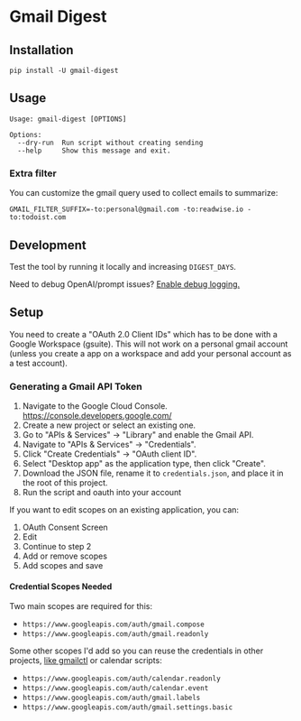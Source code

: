 # Gmail Digest

## Installation

```shell
pip install -U gmail-digest
```

## Usage

```shell
Usage: gmail-digest [OPTIONS]

Options:
  --dry-run  Run script without creating sending
  --help     Show this message and exit.
```

### Extra filter

You can customize the gmail query used to collect emails to summarize:

```shell
GMAIL_FILTER_SUFFIX=-to:personal@gmail.com -to:readwise.io -to:todoist.com
```

## Development

Test the tool by running it locally and increasing `DIGEST_DAYS`.

Need to debug OpenAI/prompt issues? [Enable debug logging.](https://stackoverflow.com/questions/76256249/logging-in-the-open-ai-python-library/78214464#78214464)

## Setup

You need to create a "OAuth 2.0 Client IDs" which has to be done with a Google Workspace (gsuite). This will not work on a personal gmail account (unless you create a app on a workspace and add your personal account as a test account).

### Generating a Gmail API Token

1. Navigate to the Google Cloud Console. https://console.developers.google.com/
2. Create a new project or select an existing one.
3. Go to "APIs & Services" -> "Library" and enable the Gmail API.
4. Navigate to "APIs & Services" -> "Credentials".
5. Click "Create Credentials" -> "OAuth client ID".
6. Select "Desktop app" as the application type, then click "Create".
7. Download the JSON file, rename it to `credentials.json`, and place it in the root of this project.
8. Run the script and oauth into your account

If you want to edit scopes on an existing application, you can:

1. OAuth Consent Screen
2. Edit
3. Continue to step 2
4. Add or remove scopes
5. Add scopes and save

#### Credential Scopes Needed

Two main scopes are required for this:

* `https://www.googleapis.com/auth/gmail.compose`
* `https://www.googleapis.com/auth/gmail.readonly`

Some other scopes I'd add so you can reuse the credentials in other projects, [like gmailctl](https://github.com/mbrt/gmailctl) or calendar scripts:

* `https://www.googleapis.com/auth/calendar.readonly`
* `https://www.googleapis.com/auth/calendar.event`
* `https://www.googleapis.com/auth/gmail.labels`
* `https://www.googleapis.com/auth/gmail.settings.basic`
